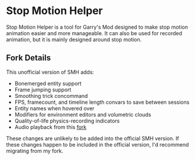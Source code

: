Stop Motion Helper
==================
Stop Motion Helper is a tool for Garry's Mod designed to make stop motion animation easier and more manageable.
It can also be used for recorded animation, but it is mainly designed around stop motion.

## Fork Details

This unofficial version of SMH adds:
- Bonemerged entity support
- Frame jumping support
- Smoothing trick concommand
- FPS, framecount, and timeline length convars to save between sessions
- Entity names when hovered over
- Modifiers for environment editors and volumetric clouds
- Quality-of-life physics-recording indicators
- Audio playback from this [fork](https://github.com/smg4tech/StopMotionHelper)

These changes are unlikely to be added into the official SMH version. If these changes happen to be included in the official version, I'd recommend migrating from my fork.

